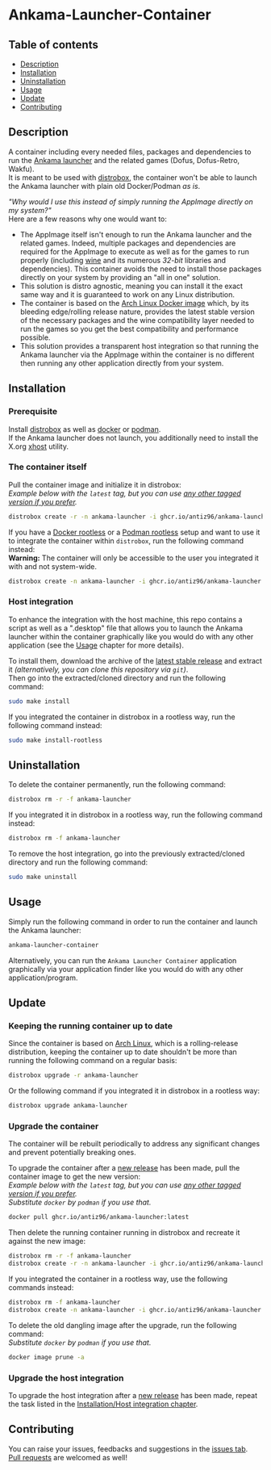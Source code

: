 # Ankama-Launcher-Container

## Table of contents

- [Description](#description)
- [Installation](#installation)
- [Uninstallation](#uninstallation)
- [Usage](#usage)
- [Update](#update)
- [Contributing](#contributing)

## Description

A container including every needed files, packages and dependencies to run the [Ankama launcher](https://www.ankama.com/en/launcher) and the related games (Dofus, Dofus-Retro, Wakfu).  
It is meant to be used with [distrobox](https://github.com/89luca89/distrobox), the container won't be able to launch the Ankama launcher with plain old Docker/Podman *as is*.

*"Why would I use this instead of simply running the AppImage directly on my system?"*  
Here are a few reasons why one would want to:

- The AppImage itself isn't enough to run the Ankama launcher and the related games. Indeed, multiple packages and dependencies are required for the AppImage to execute as well as for the games to run properly (including [wine](https://www.winehq.org/) and its numerous *32-bit* libraries and dependencies). This container avoids the need to install those packages directly on your system by providing an "all in one" solution.
- This solution is distro agnostic, meaning you can install it the exact same way and it is guaranteed to work on any Linux distribution.
- The container is based on the [Arch Linux Docker image](https://hub.docker.com/_/archlinux) which, by its bleeding edge/rolling release nature, provides the latest stable version of the necessary packages and the wine compatibility layer needed to run the games so you get the best compatibility and performance possible.
- This solution provides a transparent host integration so that running the Ankama launcher via the AppImage within the container is no different then running any other application directly from your system.

## Installation

### Prerequisite

Install [distrobox](https://github.com/89luca89/distrobox) as well as [docker](https://github.com/docker/cli) or [podman](https://github.com/containers/podman).  
If the Ankama launcher does not launch, you additionally need to install the X.org [xhost](https://wiki.archlinux.org/title/Xhost) utility.

### The container itself

Pull the container image and initialize it in distrobox:  
*Example below with the `latest` tag, but you can use [any other tagged version if you prefer](https://ghcr.io/antiz96/ankama-launcher).*

```bash
distrobox create -r -n ankama-launcher -i ghcr.io/antiz96/ankama-launcher:latest
```

If you have a [Docker rootless](https://docs.docker.com/engine/security/rootless/) or a [Podman rootless](https://github.com/containers/podman/blob/main/docs/tutorials/rootless_tutorial.md) setup and want to use it to integrate the container within `distrobox`, run the following command instead:  
**Warning:** The container will only be accessible to the user you integrated it with and not system-wide.

```bash
distrobox create -n ankama-launcher -i ghcr.io/antiz96/ankama-launcher:latest
```

### Host integration

To enhance the integration with the host machine, this repo contains a script as well as a ".desktop" file that allows you to launch the Ankama launcher within the container graphically like you would do with any other application (see the [Usage](#usage) chapter for more details).

To install them, download the archive of the [latest stable release](https://github.com/Antiz96/Ankama-Launcher-Container/releases/latest) and extract it *(alternatively, you can clone this repository via `git`)*.  
Then go into the extracted/cloned directory and run the following command:

```bash
sudo make install
```

If you integrated the container in distrobox in a rootless way, run the following command instead:

```bash
sudo make install-rootless
```

## Uninstallation

To delete the container permanently, run the following command:

```bash
distrobox rm -r -f ankama-launcher
```

If you integrated it in distrobox in a rootless way, run the following command instead:

```bash
distrobox rm -f ankama-launcher
```

To remove the host integration, go into the previously extracted/cloned directory and run the following command:

```bash
sudo make uninstall
```

## Usage

Simply run the following command in order to run the container and launch the Ankama launcher:

```bash
ankama-launcher-container
```

Alternatively, you can run the `Ankama Launcher Container` application graphically via your application finder like you would do with any other application/program.

## Update

### Keeping the running container up to date

Since the container is based on [Arch Linux](https://archlinux.org), which is a rolling-release distribution, keeping the container up to date shouldn't be more than running the following command on a regular basis:

```bash
distrobox upgrade -r ankama-launcher
```

Or the following command if you integrated it in distrobox in a rootless way:

```bash
distrobox upgrade ankama-launcher
```

### Upgrade the container

The container will be rebuilt periodically to address any significant changes and prevent potentially breaking ones.

To upgrade the container after a [new release](https://github.com/Antiz96/Ankama-Launcher-Container/releases) has been made, pull the container image to get the new version:  
*Example below with the `latest` tag, but you can use [any other tagged version if you prefer](https://ghcr.io/antiz96/ankama-launcher).*  
*Substitute `docker` by `podman` if you use that.*

```bash
docker pull ghcr.io/antiz96/ankama-launcher:latest
```

Then delete the running container running in distrobox and recreate it against the new image:

```bash
distrobox rm -r -f ankama-launcher
distrobox create -r -n ankama-launcher -i ghcr.io/antiz96/ankama-launcher:latest #Replace the tag by the one you pulled if you didn't used "latest"
```

If you integrated the container in a rootless way, use the following commands instead:

```bash
distrobox rm -f ankama-launcher
distrobox create -n ankama-launcher -i ghcr.io/antiz96/ankama-launcher:latest #Replace the tag by the one you pulled if you didn't used "latest"
```

To delete the old dangling image after the upgrade, run the following command:  
*Substitute `docker` by `podman` if you use that.*

```bash
docker image prune -a
```

### Upgrade the host integration

To upgrade the host integration after a [new release](https://github.com/Antiz96/Ankama-Launcher-Container/releases) has been made, repeat the task listed in the [Installation/Host integration chapter](#host-integration).

## Contributing

You can raise your issues, feedbacks and suggestions in the [issues tab](https://github.com/Antiz96/Ankama-Launcher-Container/issues).  
[Pull requests](https://github.com/Antiz96/Ankama-Launcher-Container/pulls) are welcomed as well!
